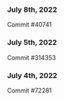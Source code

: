 ### July 8th, 2022

Commit #40741

### July 5th, 2022

Commit #314353


### July 4th, 2022

Commit #72281
